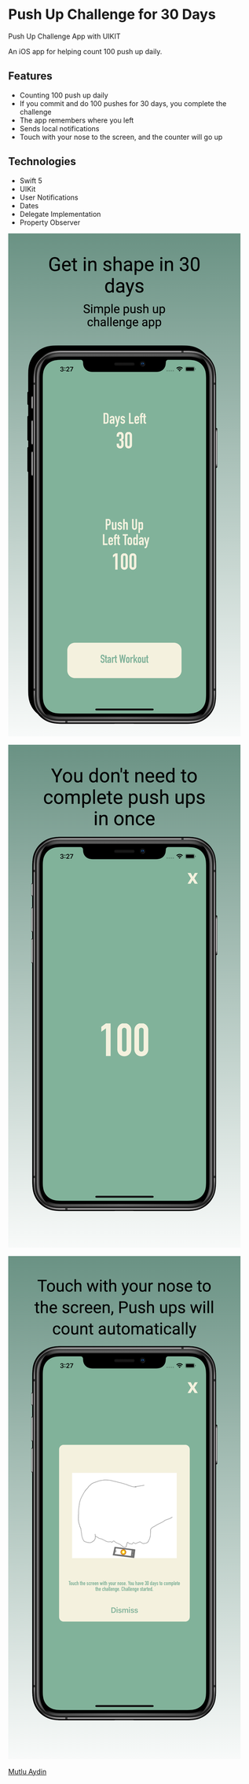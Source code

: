 # Push Up Challenge for 30 Days 
Push Up Challenge App with UIKIT


An iOS app for helping count 100 push up daily.

## Features
* Counting 100 push up daily
* If you commit and do 100 pushes for 30 days, you complete the challenge
* The app remembers where you left 
* Sends local notifications
* Touch with your nose to the screen, and the counter will go up

## Technologies
* Swift 5
* UIKit
* User Notifications
* Dates
* Delegate Implementation
* Property Observer



![First!](ReadmeImages/First.png)

![Second!](ReadmeImages/Second.png)

![Third!](ReadmeImages/Third.png)


<div class="badge-base LI-profile-badge" data-locale="tr_TR" data-size="medium" data-theme="light" data-type="VERTICAL" data-vanity="mutluaydin" data-version="v1"><a class="badge-base__link LI-simple-link" href="https://www.linkedin.com/in/mutluaydin?trk=profile-badge">Mutlu Aydin</a></div>
              
